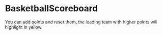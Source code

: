 # BasketballScoreboard

You can add points and reset them, the leading team with higher points will highlight in yellow. 
